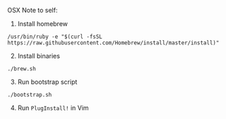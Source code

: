 OSX Note to self:

1. Install homebrew

```
/usr/bin/ruby -e "$(curl -fsSL https://raw.githubusercontent.com/Homebrew/install/master/install)"
```

2. Install binaries

```
./brew.sh
```


3. Run bootstrap script

```
./bootstrap.sh
```


4. Run `PlugInstall!` in Vim
